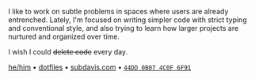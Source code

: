 I like to work on subtle problems in spaces where users are already entrenched. Lately, I'm focused on writing simpler code with strict typing and conventional style, and also trying to learn how larger projects are nurtured and organized over time.

I wish I could ~~delete code~~ every day.

[he/him](https://www.mypronouns.org/he-him) • [dotfiles](https://github.com/subdavis/dotfiles) • [subdavis.com](https://subdavis.com) • [`44DD 0B07 4C0F 6F91`](https://subdavis.com/history/key.txt)


